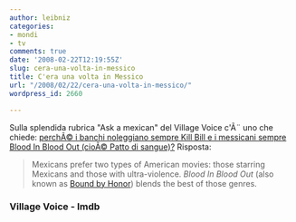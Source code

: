 ```yaml
---
author: leibniz
categories:
- mondi
- tv
comments: true
date: '2008-02-22T12:19:55Z'
slug: cera-una-volta-in-messico
title: C'era una volta in Messico
url: "/2008/02/22/cera-una-volta-in-messico/"
wordpress_id: 2660

---
```

Sulla splendida rubrica "Ask a mexican" del Village Voice c'Ã¨ uno che chiede: [perchÃ© i banchi noleggiano sempre Kill Bill e i messicani sempre Blood In Blood Out (cioÃ© Patto di sangue)?](http://www.villagevoice.com/people/0807,arellano,79117,24.html) Risposta:


> Mexicans prefer two types of American movies: those starring Mexicans and those with ultra-violence. _Blood In Blood Out_ (also known as [Bound by Honor](http://www.imdb.com/title/tt0106469/)) blends the best of those genres.




### Village Voice - Imdb
